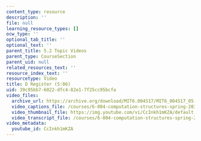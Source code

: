 ```yaml
---
content_type: resource
description: ''
file: null
learning_resource_types: []
ocw_type: ''
optional_tab_title: ''
optional_text: ''
parent_title: 5.2 Topic Videos
parent_type: CourseSection
parent_uid: null
related_resources_text: ''
resource_index_text: ''
resourcetype: Video
title: D Register (5:06)
uid: 39c95bb7-6022-dfc4-82e1-7f25cc95bcfa
video_files:
  archive_url: https://archive.org/download/MIT6.004S17/MIT6_004S17_05-02-03_300k.mp4
  video_captions_file: /courses/6-004-computation-structures-spring-2017/dbef0c59cedf53bc8048e711f437b8a1_CcInkh1mKZA.vtt
  video_thumbnail_file: https://img.youtube.com/vi/CcInkh1mKZA/default.jpg
  video_transcript_file: /courses/6-004-computation-structures-spring-2017/6729f06bddf8e4a56e88a929504dd595_CcInkh1mKZA.pdf
video_metadata:
  youtube_id: CcInkh1mKZA
---
```

